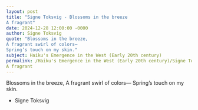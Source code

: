 ```yaml
---
layout: post
title: "Signe Toksvig - Blossoms in the breeze
A fragrant"
date: 2024-12-28 12:00:00 -0000
author: Signe Toksvig
quote: "Blossoms in the breeze,
A fragrant swirl of colors—
Spring’s touch on my skin."
subject: Haiku's Emergence in the West (Early 20th century)
permalink: /Haiku's Emergence in the West (Early 20th century)/Signe Toksvig/Signe Toksvig - Blossoms in the breeze
A fragrant
---
```


Blossoms in the breeze,
A fragrant swirl of colors—
Spring’s touch on my skin.

- Signe Toksvig
